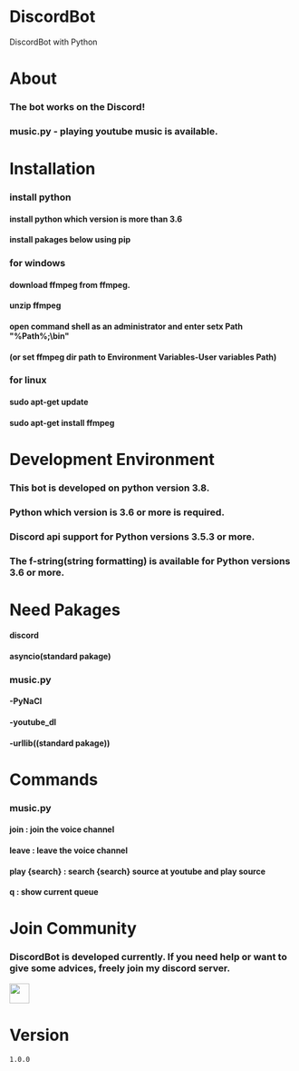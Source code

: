 # DiscordBot
DiscordBot with Python

# About
### The bot works on the Discord!
### music.py - playing youtube music is available.

# Installation
### install python
#### install python which version is more than 3.6
#### install pakages below using pip

### for windows
#### download ffmpeg from ffmpeg.
#### unzip ffmpeg
#### open command shell as an administrator and enter setx Path "%Path%;<your ffmpeg dir path>\bin"
#### (or set ffmpeg dir path to Environment Variables-User variables Path)

### for linux
#### sudo apt-get update
#### sudo apt-get install ffmpeg

# Development Environment
### This bot  is developed on python version 3.8.
### Python which version is 3.6 or more is required.
### Discord api support for Python versions 3.5.3 or more.
### The f-string(string formatting) is available for Python versions 3.6 or more. 

# Need Pakages

#### discord
#### asyncio(standard pakage)

### music.py
#### -PyNaCl
#### -youtube_dl
#### -urllib((standard pakage))

# Commands

### music.py
#### join : join the voice channel
#### leave : leave the voice channel
#### play {search} : search {search} source at youtube and play source
#### q : show current queue

# Join Community
### DiscordBot is developed currently. If you need help or want to give some advices, freely join my discord server.
<a href="http://join.shfd27.p-e.kr"><img src="https://upload.wikimedia.org/wikipedia/commons/thumb/9/90/Discord-512.webp/512px-Discord-512.webp.png" height="35px" width="35px"></a>

# Version
`1.0.0`
